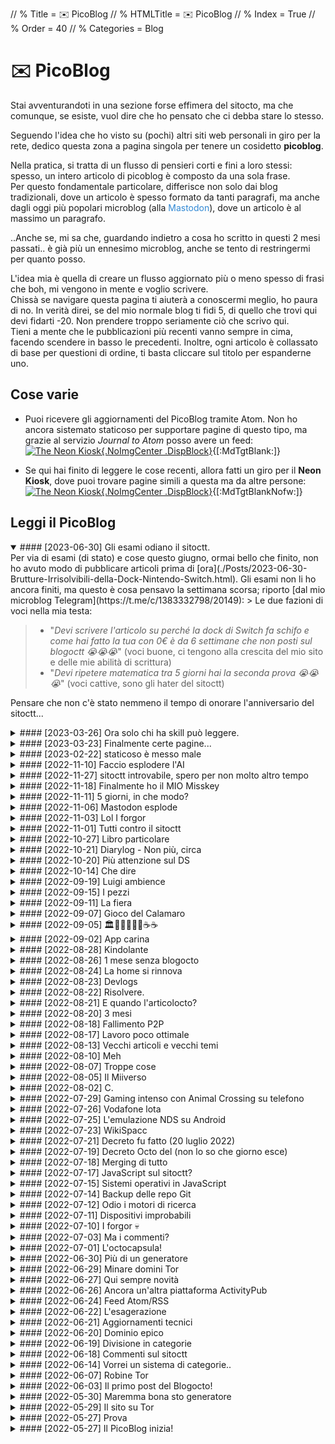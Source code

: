 // % Title = ✉️ PicoBlog
// % HTMLTitle = <span class="twa twa-envelope twa-✉️"><span>✉️</span></span> PicoBlog
// % Index = True
// % Order = 40
// % Categories = Blog

# <span class="twa twa-envelope twa-✉️"><span>✉️</span></span> PicoBlog

Stai avventurandoti in una sezione forse effimera del sitocto, ma che comunque, se esiste, vuol dire che ho pensato che ci debba stare lo stesso.

Seguendo l'idea che ho visto su (pochi) altri siti web personali in giro per la rete, dedico questa zona a pagina singola per tenere un cosidetto **picoblog**.

Nella pratica, si tratta di un flusso di pensieri corti e fini a loro stessi: spesso, un intero articolo di picoblog è composto da una sola frase.  
Per questo fondamentale particolare, differisce non solo dai blog tradizionali, dove un articolo è spesso formato da tanti paragrafi, ma anche dagli oggi più popolari microblog (alla <span style="Color:#3088d4;">Mastodon</span>), dove un articolo è al massimo un paragrafo.

..Anche se, mi sa che, guardando indietro a cosa ho scritto in questi 2 mesi passati.. è già più un ennesimo microblog, anche se tento di restringermi per quanto posso.

L'idea mia è quella di creare un flusso aggiornato più o meno spesso di frasi che boh, mi vengono in mente e voglio scrivere.  
Chissà se navigare questa pagina ti aiuterà a conoscermi meglio, ho paura di no. In verità direi, se del mio normale blog ti fidi 5, di quello che trovi qui devi fidarti -20. Non prendere troppo seriamente ciò che scrivo qui.  
Tieni a mente che le pubblicazioni più recenti vanno sempre in cima, facendo scendere in basso le precedenti. Inoltre, ogni articolo è collassato di base per questioni di ordine, ti basta cliccare sul titolo per espanderne uno.

<div markdown="1" class="BorderBoxContainer" HTMLJournal="1" JournalTitle="✉️ picoblogoctt"
JournalHeader="<p>
Questa pagina è stata automaticamente semplificata dalla versione originale, <a
href='./PicoBlog.html'>disponibile qui</a>. Considera di consultare quella per un'esperienza migliore, più comoda, con menu e link ai singoli post dentro la pagina!
</p>">

<div markdown="1" class="NoBorderBox">

## Cose varie

- Puoi ricevere gli aggiornamenti del PicoBlog tramite Atom. Non ho ancora sistemato staticoso per supportare pagine di questo tipo, ma grazie al servizio _Journal to Atom_ posso avere un feed: [![The Neon Kiosk]([staticoso:CustomPath:Assets]/Media/Buttons/Feed-88x31.png){.NoImgCenter .DispBlock}](https://journal.miso.town/atom?url=https%3A%2F%2Fsitoctt.octt.eu.org%2FPicoBlog.Journal.html){[:MdTgtBlank:]}

- Se qui hai finito di leggere le cose recenti, allora fatti un giro per il **Neon Kiosk**, dove puoi trovare pagine simili a questa ma da altre persone: [![The Neon Kiosk]([staticoso:CustomPath:Assets]/Media/Buttons/Sites/The-Neon-Kiosk-88x31.png){.NoImgCenter .DispBlock}](https://kiosk.nightfall.city){[:MdTgtBlankNofw:]}

## Leggi il PicoBlog

</div>

<details markdown="1" open><summary>
#### [2023-06-30] Gli esami odiano il sitoctt. </summary>
Per via di esami (di stato) e cose questo giugno, ormai bello che finito, non ho avuto modo di pubblicare articoli prima di [ora](./Posts/2023-06-30-Brutture-Irrisolvibili-della-Dock-Nintendo-Switch.html). Gli esami non li ho ancora finiti, ma questo è cosa pensavo la settimana scorsa; riporto [dal mio microblog Telegram](https://t.me/c/1383332798/20149):
> Le due fazioni di voci nella mia testa:

> * "_Devi scrivere l'articolo su perché la dock di Switch fa schifo e come hai fatto la tua con 0€ è da 6 settimane che non posti sul blogoctt 😭😭😭_" (voci buone, ci tengono alla crescita del mio sito e delle mie abilità di scrittura)
> * "_Devi ripetere matematica tra 5 giorni hai la seconda prova 😭😭😭_" (voci cattive, sono gli hater del sitoctt)

Pensare che non c'è stato nemmeno il tempo di onorare l'anniversario del sitoctt...
</details>

<details markdown="1"><summary>
#### [2023-03-26] Ora solo chi ha skill può leggere. </summary>
Per fare qualcosa di epico, e contemporaneamente gradito ad alcune persone ma sgraditissimo ad altre, sulla mia pagina dedicata al **campo minato** ho fatto una roba: la sezione [curiosità](./Raccolte/Gaming/Minesweeper.html#-Curiosit) è bloccata, e per poterla leggere bisogna completare una partita al giochino. Non sai giocare? Peggio per te. 🙃️. Vabbe, non totalmente:

* Man mano che si premono i quadratini, questi diventano semi-trasparenti e fanno intravedere il testo sotto.
* Il gioco sparisce se si disattiva JavaScript, e la sezione di testo non viene coperta.
* Ho incluso un easter egg che fa saltare la partita senza doverla vincere. 👀️
</details>

<details markdown="1"><summary>
#### [2023-03-23] Finalmente certe pagine... </summary>
Oggi ho finito di sistemare la grafica di alcune pagine che ho iniziato a creare ieri, [Minesweeper](./Raccolte/Gaming/Minesweeper.html) e [Nonogram](./Raccolte/Gaming/Nonogram.html). Quando avevo iniziato il sito quasi un anno fa pianificavo di fare cose di questo tipo in questo modo, ma non ho mai fatto molto fino ad ora. Vedrò di continuare così...
</details>

<details markdown="1"><summary>
#### [2023-02-22] staticoso è messo male </summary>
Ma da quanto che non scrivevo su sta pagina? Vabbe. Oggi cercavo di aggiungere una funzionalità a staticoso... non ce la posso fare, è tutto spaghetti. Ho sbagliato a programmarlo come un programma monolitico, dovevo progettarlo fin da subito come una suite di programmini indipendenti ma correlati. E ora il danno è fatto.
</details>

<details markdown="1"><summary>
#### [2022-11-10] Faccio esplodere l'AI </summary>
Dopo aver scoperto che l'anteprima di ChatGPT è per ora completamente gratuita, ho iniziato a giocarci e a fare cose su cose, dedicandoci forse anche troppo tempo 😅. Ho creato un sito per raccogliere le conversazioni che ho con l'AI, per scopi di ricerca e perché ci sono spesso situazioni che vale la pena condividere: <https://listed.to/@ChatGPT_Experiences>{[:MdTgtBlank:]}
</details>

<details markdown="1"><summary>
#### [2022-11-27] sitoctt introvabile, spero per non molto altro tempo </summary>
Ho notato che il sitoctt, anche dopo alcune mie misure che avrebbero dovuto far contenti i motori di ricerca, proprio non si trova.. e non ho alcuna idea abbastanza precisa su cosa causi il problema. Devo iniziare a integrare nel generatore una funzione per ripubblicare in automatico su Wordpress, Blogger, e roba di quel tipo, magari da lì i motori lo leggono meglio; intanto, ho iniziato a fare lo script per tradurre il sito in diverse lingue, e questo dovrebbe aiutare a diffonderlo al di fuori dell'Italia.
</details>

<details markdown="1"><summary>
#### [2022-11-18] Finalmente ho il MIO Misskey </summary>
Ci avevo provato mesi fa ad ospitare il mio server ActivityPub. Prima Friendica su Altervista.. non andava. Poi Misskey, Mastodon, e Pleroma su Switch in casa.. fallimenti, l'uno più grosso dell'altro. Poi, l'altro giorno sul Raspino ho voluto riprovarci; i problemi sono usciti eccome, ma stavolta li ho saputi risolvere nell'arco di un giorno di lavoro, e quindi adesso ho [il mio Regno del Terrore](https://miss.octt.eu.org){[:MdTgtBlank:]}! 😁  
Ho aggiunto il mio profilo alla [pagina dei contatti](./Chi-Sono.html#-I-miei-contatti) qui... e ho sistemato una roba che avevo dimenticato di cancellare praticamente da agosto: la menzione al server Matrix, che ormai non ho più. 🙄
</details>

<details markdown="1"><summary>
#### [2022-11-11] 5 giorni, in che modo? </summary>
Allora, assurdo. Il [nuovo post dei Devlogs](./Devlogs.html#-2022-11-11-Novit-estetiche-in)? Ho iniziato a scriverlo domenica sera e ho finito stasera. Perché? Non lo so, avevo altri fatti in mezzo, tra scuola e roba mia, e quindi alcuni giorni non ho proprio scritto. Che pazienza..
</details>

<details markdown="1"><summary>
#### [2022-11-06] Mastodon esplode </summary>
Da ieri, i profughi di Twitter stanno sbarcando così numerosi sul Fediverso (purtroppo, virtualmente solo su Mastodon) che un sacco di server stanno soffrendo. Il network di Masto.host è in ginocchio da oggi pomeriggio, e pare che la storia sia complessa da risolvere.
</details>

<details markdown="1"><summary>
#### [2022-11-03] Lol I forgor </summary>
Sul sito, almeno nelle zone in cui li uso come icone e non come emoticon, ho un wrapper CSS che mi fa avere emoji standardizzati e sempre coerenti (nel mio caso, Twemoji) su qualunque sistema. Mesi fa ho forkato il progetto per apportare delle migliorie personali e.. ho notato letteralmente oggi che su [Home#Crediti speciali](./index.html#-Crediti-speciali) non avevo mai aggiornato la voce <span class="twa twa-💀"><span>💀</span></span>
</details>

<details markdown="1"><summary>
#### [2022-11-01] Tutti contro il sitoctt </summary>
La scelta di botsin.space come istanza per il mio bot ActivityPub del sito non è stata troppo lungimirante, visto che pare bloccata su molte altre per spam.. rendendo il bot completamente irraggiungibile. Oltre a questo, ci sta Google che ancora da le rogne per l'indicizzazione. 😐
</details>

<details markdown="1"><summary>
#### [2022-10-27] Libro particolare </summary>
L'altro giorno ho scoperto il Codex Seraphinianus, una roba stranissima che forse mi sta per ispirare. A [questo thread su Mastodon](https://mastodon.uno/@octo/109225347482444777){[:MdTgtBlank:]} ho linkato un video ed il PDF del libro.. ma basta vedere le immagini che ogni tanto aggiungo per (non) capire di cosa si tratta.. 😁
</details>

<details markdown="1"><summary>
#### [2022-10-21] Diarylog - Non più, circa </summary>
Un mesetto fa creai una sezione "Diarylog" qui, come il PicoBlog ma per ospitare scritture più lunghe di queste; non quanto post di Blog, ma più lunghe. Perché? Non lo so, ma ho realizzato solo l'altro giorno che non ha senso ed è difficile da mantenere, e quindi da ora creo normali post nella sezione [MicroBlog](./Categories/MicroBlog.html) per avere la stessa cosa..
</details>

<details markdown="1"><summary>
#### [2022-10-20] Più attenzione sul DS </summary>
Sul [Diarylog](./Diarylog.html) 4 giorni ho detto com'è continuata la storia del DSpacc: ora ho la flashcart.. e per cosa la uso? Beh, guardando con scrupolo la libreria DS, scopro che in effetti un sacco di titoli sono giocabili con solo lo schermo inferiore! 🌝
</details>

<details markdown="1"><summary>
#### [2022-10-14] Che dire </summary>
Di nuovo inattività qui, eh? Purtroppo un po' non avevo voglia, un po' non sapevo cosa mettere di nuovo, in queste settimane passate.. Ma ora è in lavorazione un nuovo articolo di [Blog](./Categories/Blog.html), e forse avrei anche un po' di cose da scrivere sui [Devlogs](./Devlogs.html).
</details>

<details markdown="1"><summary>
#### [2022-09-19] Luigi ambience </summary>
La musichetta del casinò di Luigi, nonostante lui sia bastardo, è molto raffinata e ci sta benissimo come ambience per l'appartamento. Cliccando sulla foto sotto la si può ascoltare da YouTube.

[![Schermata del primo minigioco di Luigi in Super Mario 64 DS.]([staticoso:CustomPath:Assets]/Media/Misc/Luigi-Casino.avif)]([:YouTubeURL:]/QoydhH3xODU){[:MdTgtBlank:]}
</details>

<details markdown="1"><summary>
#### [2022-09-15] I pezzi </summary>
Un sacco di roba mi si sta distruggendo. [La mia Nintendo Switch](https://t.me/SpaccInc/882){[:MdTgtBlank:]} cade letteralmente a pezzi, [il mio mouse pezzottissimo](https://t.me/SpaccInc/888){[:MdTgtBlank:]} ha perso un tasto laterale, e che cavolo, e mannaggia!!… Oggi oggi non si è spaccato niente, ma è bene tenere gli ma occhi aperti.
</details>

<details markdown="1"><summary>
#### [2022-09-11] La fiera </summary>
Questi 4 giorni sono potuta andare, nonostante casini successi ultimamente, al FantaExpo di Salerno. Magari scriverò un po' di più di ciò nei giorni a venire. Tra questo, Splatoon 3, e programmare e creare nuove sezioni del sitoctt in alcuni tempi morti, ecco spiegato perché il PicoBlog ha dormito sti giorni.
</details>

<details markdown="1"><summary>
#### [2022-09-07] Gioco del Calamaro </summary>
Ieri sera si è diffusa in Internet, con 3 giorni di anticipo rispetto al giorno di uscita del gioco, la ROM di Splatoon 3. Fino ad ora ho giocato solo il tutorial, con calma lo proverò bene poi. Vi lascio l'hash del torrent comunque... `🎈🚢👪🐉🎩🤣👝🌭🎥🥅🌟🐅🎦📨🎦🐁🎡🚿🏦🚵🎛🤰🏛🚯👦🔙🐞🤒🎈🚒👞🌩` :)
</details>

<details markdown="1"><summary>
#### [2022-09-05] 🏛🙁🛫🏯🍌📢☕☕ </summary>
Detto in breve: cercavo un'alternativa originale a base64, per una cosa. Ho pensato a creare un mio sistema che ha a che fare con le ASCII art, però mi ci vuole un po' di lavoro e il sistema mi serve subito. Ma poi ho scoperto [Ecoji](https://github.com/keith-turner/ecoji){[:MdTgtBlank:]} 🙏
</details>

<details markdown="1"><summary>
#### [2022-09-02] App carina </summary>
[GitJournal](https://github.com/GitJournal/GitJournal){[:MdTgtBlank:]}, provata ieri qualche minuto, penso meriti. Se non usassi già Standard Notes, considereri questa app.
</details>

<details markdown="1"><summary>
#### [2022-08-28] Kindolante </summary>
Solo oggi ho scoperto che, installando [questo pacchetto](https://storage.gra.cloud.ovh.net/v1/AUTH_2ac4bfee353948ec8ea7fd1710574097/mr-public/Touch/kindle-usbnet-0.22.N-r18897.tar.xz){[:MdTgtBlank:]}, posso avere un **client** SSH aggiornato sul mio Kindle. Non potevo saperlo, non stava scritto da nessuna parte.. meglio tardi che mai però, ora dal Kindle posso fare cosine su altre macchine.
</details>

<details markdown="1"><summary>
#### [2022-08-26] 1 mese senza blogocto </summary>
Mamma mia agosto! Ha fatto andare un po' a rotoli i miei piani di scrittura, non ho mai avuto abbastanza tempo calmo e adatto per la scrittura ben fatta. Vabbè, dichiariamo finito questo ciclo lunare, è uscito [📈 il nuovo articoloctt](./Posts/2022-08-26-sitoctt-da-3-mesi-ad-oggi.html).
</details>

<details markdown="1"><summary>
#### [2022-08-24] La home si rinnova </summary>
**E non oso spoilerare oltre! Né quando, né come! 🤫️** Ma sappiate però che roba bolle in pentola.
</details>

<details markdown="1"><summary>
#### [2022-08-23] Devlogs </summary>
Per mesi sto, occasionalmente, abusando del PicoBlog come devlog per la roba che faccio. Brutta idea, visto che la scrittura qui va limitata. Quindi, ora di inaugurare la sezione [Devlogs](./Devlogs.html).
</details>

<details markdown="1"><summary>
#### [2022-08-22] Risolvere. </summary>
Il sitoctt è dalla sua creazione no-bloat ed efficiente. Eccetto per una (1) risorsa caricata: il [CSS per le emoji](https://octtspacc.gitlab.io/sitoctt-assets/twemoji-amazing.min.css){[:MdTgtBlank:]}. Spreca 400KB di traffico, non va bene, ma ho già qualche idea per risolvere.

![Schermata "Rete" degli strumenti sviluppatore di Firefox, che mostra i file più grossi caricati dalla home.]([staticoso:CustomPath:Assets]/Media/Screenshots/Firefox-Devtools-sitoctt-index.html-2022-08-22-23-56-53.avif)
</details>

<details markdown="1"><summary>
#### [2022-08-21] E quando l'articolocto? </summary>
Da cosa ho iniziato a scrivere ieri è uscita fuori na roba che non finisce più, quindi va spezzettata in diversi articoli. Il primo potrei già pubblicarlo stasera, ma meglio lasciarlo a decantare una giornata, sia mai mi vengano idee da aggiungere.
</details>

<details markdown="1"><summary>
#### [2022-08-20] 3 mesi </summary>
Solo oggi ci ho fatto caso: 3 mesi fa (meno 3 giorni) nasceva il sitocto - anzi, il postocto. Questo tempo è volato, ma se riguardo indietro c'è molto da dire; aspettatevi l'articol**octo** 🙃
</details>

<details markdown="1"><summary>
#### [2022-08-18] Fallimento P2P </summary>
Chi sul sitocto naviga con attenzione avrà forse notato che, circa una settimana fa, avevo incluso una [libreria JS non aggiornata da 4 anni](https://github.com/xuset/planktos){[:MdTgtBlank:]}, che avrebbe dovuto rendere il sito automaticamente distribuito via BitTorrent. Ecco, non c'è più: non solo non funzionava, ma non faceva più caricare il sito se attivata..
</details>

<details markdown="1"><summary>
#### [2022-08-17] Lavoro poco ottimale </summary>
È il mio stato corrente, dove vorrei avere tutta la mia roba di codice sempre perfettamente sincronizzata tra tutti i dispositivi, incluso lo Ximi. Ho chiesto consigli [qui](https://feddit.it/post/44715){[:MdTgtBlank:]} e qualcosa di buono ho già preso, vedremo in cosa andrò a finire.
</details>

<details markdown="1"><summary>
#### [2022-08-13] Vecchi articoli e vecchi temi </summary>
Vorrei iniziare ad importare articoli dal mio vecchio blog, perché lì non sono ben preservati. Il primo che già ripropongo è l'ultimo pubblicato lì: [Gli inaspettati vantaggi della chiavetta Linux](./Posts/Archive/2022-05-07-Gli-Inaspettati-Vantaggi-della-Chiavetta-Linux.html). Si, con (quasi) la stessa veste grafica che avevo sul vecchio blog, anziché con quella del resto del sitocto; con staticoso posso questo ed altro.
</details>

<details markdown="1"><summary>
#### [2022-08-10] Meh </summary>
Da ormai 2 giorni sono fuori casa, per una vacanza che non è tipo una vacanza. Bello il posto, ho fatto delle foto che penso poi pubblicherò, tra cui alcune di spacc (!), ma ci sono rogne e boh, mi sto più che scocciando.. vediamo come continua, va...
</details>

<details markdown="1"><summary>
#### [2022-08-07] Troppe cose </summary>
Che ho fatto tra ieri e oggi? R su Miiverse, poi ho iniziato a programmare una [libreria C](https://gitlab.com/octospacc/LibMultiSpacc){[:MdTgtBlank:]}, e poi ho fallito a tentare di [ospitare un server](https://mastodon.uno/@octo/108783055408081922){[:MdTgtBlank:]} prima Misskey, poi Pleroma (piè aroma), e poi Mastodon.
</details>

<details markdown="1"><summary>
#### [2022-08-05] Il Miiverso </summary>
Un [video YT](https://yewtu.be/watch?v=JjQDik3yNhA){[:MdTgtBlank:]} ha fatto tornare Miiverse alla mia memoria, social network di Nintendo che fu chiuso. Poi mi viene in mente che la community tentò di ricrearlo e.. scopro che il progetto [rverse](https://libredd.it/r/3dshacks/comments/l4klae/miiverse_patch_to_make_it_work_again_rverse/gmyx2e4/?context=3){[:MdTgtBlank:]} è in vita. E funziona! Ho di nuovo Miiverse!
</details>

<details markdown="1"><summary>
#### [2022-08-02] C. </summary>
Una sola lettera, ma quante rogne. Dall'altro giorno sto provando a scrivere [questo giochino](https://gitlab.com/octospacc/BloccSpacc){[:MdTgtBlank:]}, non dico il perché o perché ho scelto C qui, altrimenti fo il papiro.
</details>

<details markdown="1"><summary>
#### [2022-07-29] Gaming intenso con Animal Crossing su telefono </summary>
Eh, parliamo proprio di uno di quei giochi difficili, da qualche giorno l'ho voluto riprendere in mano. Meno male che grazie agli [emulatori](./Posts/2022-07-27-0000-Emulazione-NDS-Google-Play-e-una-Storia-Oscura.html) posso vivere l'intenso ovunque, anche quando ho solo il telefono con me.
</details>

<details markdown="1"><summary>
#### [2022-07-26] Vodafone lota </summary>
Oggi, a casaccio, è saltata la linea Internet di casa per tipo 40 minuti buoni, Vodafone lota,.,.,
</details>

<details markdown="1"><summary>
#### [2022-07-25] L'emulazione NDS su Android </summary>
Nel 2022, è ancora un vero casino. E ci sono dei lati oscuri. Approfondirò bene nel prossimo post del blogoctt, che è già in scrittura.
</details>

<details markdown="1"><summary>
#### [2022-07-23] WikiSpacc </summary>
Mi rendo conto solo ora che su questo sito non ho mai detto che sono la Dea dello Spacc. Abbastanza grave. Lo spacc in generale, comunque, è menzionato da qualche parte.. e se non sapete cosa sia, adesso posso semplicemente dire: ho creato una wiki riguardo l'argomento e tutto ciò che ci sta attorno. Ancora è da riempire bene, ma c'è già qualcosa. Su, andate a leggere [WikiSpacc.miraheze.org/wiki/Spacc](https://wikispacc.miraheze.org/wiki/Spacc){[:MdTgtBlank:]} :)
</details>

<details markdown="1"><summary>
#### [2022-07-21] Decreto fu fatto (20 luglio 2022) </summary>
Avevo detto l'altro ieri del Decretocto, ieri l'ho finito e rilasciato. Purtroppo il documento ha qualche problemino di branding: la Repubblica dello Spacc e lo statocto non hanno ancora un logo ufficiale, per ora abbiamo quindi usato un fork di quello della Republica Italiana. Secondo i termini del decreto, che invito a leggere accedendo al file PDF [qui]([staticoso:CustomPath:Assets]/Files/Decreto-20-luglio-2022.pdf){[:MdTgtBlank:]}, sto già riempiendo gli [Archivi MicroBlog](./Categories/MicroBlog.html).
</details>

<details markdown="1"><summary>
#### [2022-07-19] Decreto Octo del (non lo so che giorno esce) </summary>
Oggi ho iniziato a scrivere il nuovo Decreto Octo, che uscirà quando lo finisco, eeeeh ohh, è il primo DPCM che scrivo in vita mia, è difficile. Il decreto farà chiarezza su alcuni dubbi riguardanti la nuova raccolta "MicroBlog" del sito - e non posso dire altro, c'è il Segreto di Stato.
</details>

<details markdown="1"><summary>
#### [2022-07-18] Merging di tutto </summary>
Ora che ho (credo) sistemato tutto a dovere, e la funzione di posting su Mastodon di staticoso non dovrebbe fare spam inutile per roba vecchia, posso pensare a copincollare diversi miei vecchi contenuti, dalle più disparate fonti, qui al sitocto.
</details>

<details markdown="1"><summary>
#### [2022-07-17] JavaScript sul sitoctt? </summary>
Ehh, mi sa che devo iniziare a metterlo. Sempre in modo intelligente e che non intacca la funzionalità del sito per chi non può attivarlo, ovvio: con una libreria aggiungerò la compatibilità alle immagini AVIF per browser vecchi, con un'altra renderò praticamente il sito disponibile su BitTorrent 👀️
</details>

<details markdown="1"><summary>
#### [2022-07-15] Sistemi operativi in JavaScript </summary>
Quando il JS è usato bene, ossia quando è usato per fare vere app interattive e non per siti che potrebbero benissimo essere statici, sono la prima ad essere entusiasta di tale tecnologia. E dall'altro ieri mi sono ricordata di [daedalOS](https://github.com/DustinBrett/daedalOS){[:MdTgtBlank:]}, a cui ho aperto un ticket ieri e fatto una pull request oggi!
</details>

<details markdown="1"><summary>
#### [2022-07-14] Backup delle repo Git </summary>
È una cosa che dovrei fare, ho tante repo di mesi fa che sono ospitate sui server di un solo provider, e la cosa non va bene. Su come affronto l'argomento backup io dovrei scrivere un articolo lungo prima o poi. Fortunatamente, tutto ciò che tocca il sitoctt è stato messo (pubblico) su 3 server diversi dall'inizio ✨️
</details>

<details markdown="1"><summary>
#### [2022-07-12] Odio i motori di ricerca </summary>
Ma quanto devo aspettare per vedermi il sitocto indicizzato? Cosa devo fare? Oggi ho aggiunto il mio dominio alla Google Search Console, e ho anche implementato un primo supporto alla generazione di sitemap in staticoso.. speriamo di risolvere subito 😵‍💫️
</details>

<details markdown="1"><summary>
#### [2022-07-11] Dispositivi improbabili </summary>
Ho preso un Kindle da poco meno di una settimana. Ovviamente, l'ho hackerato seduta stante. [L'ho detto su Mastodon](https://mastodon.uno/@octo/108600089579737212){[:MdTgtBlank:]}, ma farò un post approfondito qui prima o poi. Comunque, questo tablettino si aggiunge alla lista di dispositivi strani su cui vorrei assicurarmi che il sitocto funge 😶‍🌫️️
</details>

<details markdown="1"><summary>
#### [2022-07-10] I forgor 💀 </summary>
Apparentemente, per una settimana sana ho dimenticato che il mio PicoBlog esiste! Shit happens. Vabbe, che fare quindi? Non molto, temo, MA, ora accetto donazioni: [💰 Donazioni](./Donazioni.html). Mi sa che se inizio a riceverne qualcuna, inizierò a dimenticarmi meno di aggiornare il sito in generale, lmao xd
</details>

<details markdown="1"><summary>
#### [2022-07-03] Ma i commenti? </summary>
Eh eh, ops. La [repo](https://gitlab.com/octtspacc/PlainDiscuss){[:MdTgtBlank:]} non ha nuovi commit da settimane, morta. Che palle. Però, con l'integrazione ActivityPub che il sito ora ha da 2 giorni, c'è già una sorta di sistema di commenti per ogni singolo post del blogocto.. quindi il mio lavoro è finito?
</details>

<details markdown="1"><summary>
#### [2022-07-01] L'octocapsula! </summary>
E da oggi anche l'octocapsula, ossia la mia capsula Gemini, esiste sull'Internette. Per ora, lì ci trovate soltanto una conversione 1:1 del sitoctt, ma, se volete sapere oltre, vi rimando come al solito a [Home # Disponibilità del sito](./index.html#-Disponibilit-del-sito).
</details>

<details markdown="1"><summary>
#### [2022-06-30] Più di un generatore </summary>
Ormai, questo è ciò che staticoso sta diventando, contrariamente alle mie stesse aspettative. Giusto adesso ho iniziato ad implementare 2 cose stravaganti: generazione di Gemtext (aspettatevi il sitoctt su Gemini..), e pubblicazione dei nuovi post su ActivityPub (Mastodon).
</details>

<details markdown="1"><summary>
#### [2022-06-29] Minare domini Tor </summary>
È esattamente quello che ho fatto! In che senso? È banalmente ciò che si fa con un programma come [mkp224o](https://github.com/cathugger/mkp224o){[:MdTgtBlank:]}, se si vuole ottenere un indirizzo contenente caratteri particolari. Il nuovo indirizzo, che inizia (questa la particolarità) con "<span style="Color:#59316b;">sitoctt</span>", è linkato su [Home # Disponibilità del sito](./index.html#-Disponibilit-del-sito).
</details>

<details markdown="1"><summary>
#### [2022-06-27] Qui sempre novità </summary>
Ora ho una pagina [Raccolta Siti Internet](./Raccolte/Internet/Raccolta-Siti-Internet.html) dove linko ad altri siti carini, ho creato un PNG 88x31 che identifica il mio sito e che, chiunque vuole, può usare per linkarlo.. beh dai, pian piano si sta riempiendo anche meglio di un semplice blog :D
</details>

<details markdown="1"><summary>
#### [2022-06-26] Ancora un'altra piattaforma ActivityPub </summary>
Eh già, ce n'è già una nuova in beta da praticamente ieri. Che il suo archetipo sia Mastodon, lo si vede subito, ma [Bonfire](https://bonfirenetworks.org){[:MdTgtBlank:]} promette una filosofia diversa (?) e.. agli sviluppatori frega qualcosa del miglioramento progressivo, e gran parte della app già funziona senza JS! Già questo è abbastanza per farmi gioire.
</details>

<details markdown="1"><summary>
#### [2022-06-24] Feed Atom/RSS </summary>
Finalmente staticoso integra la generazione di feed Atom/RSS! Se funziona tutto, scriverò le informazioni su [Home # Feed e notifiche](./index.html#-Feed-e-notifiche), ma i metadati sono già presenti nell'HTML, quindi usando un browser che ancora integra un aggregatore di feed, come SeaMonkey, dovrebbe apparire un'icona per iscriversi.
</details>

<details markdown="1"><summary>
#### [2022-06-22] L'esagerazione </summary>
Mi è venuta voglia di esagerare e implementare un contatore delle visite sul sito. Per fortuna, ho trovato il servizio gratuito già pronto di [contatoreaccessi.com](https://contatoreaccessi.com){[:MdTgtBlank:]}, che funziona caricando assolutamente **zero JavaScript**, anche se conta anche i refresh, non le visite uniche.. vabbe.
</details>

<details markdown="1"><summary>
#### [2022-06-21] Aggiornamenti tecnici </summary>
Tra ieri e stamattina ho lavorato abbastanza al generatore, per sistemare problemini e aggiungere funzioni, e ho aggiunto qualche miglioramento al CSS del sito. Comunque questo PicoBlog è ormai solo un devlog, un po' un peccato, ma non so cos'altro scrivere di molto corto.. 😅
</details>

<details markdown="1"><summary>
#### [2022-06-20] Dominio epico </summary>
Dopo un mesetto, eu.org mi ha dato il dominio che ho chiesto.. a breve il sitocto sarà navigabile da [sitoctt.octt.eu.org](https://sitoctt.octt.eu.org)! Tecnicamente già raggiungibile, ma devo sistemare dei problemi del generatore, se voglio il dominio attuale non si rompa..
</details>

<details markdown="1"><summary>
#### [2022-06-19] Divisione in categorie </summary>
Alla fine credo di aver realizzato qualcosa come lo volevo. Adesso nella barra di navigazione del sito c'è una sezione "Raccolte", che altro non è che una lista di categorie semiautomatica. 
</details>

<details markdown="1"><summary>
#### [2022-06-18] Commenti sul sitoctt </summary>
È da qualche giorno che sto lavorando quasi ininterrottamente ad un mio sistema di commenti da abilitare per il sito. Non è ancora finito e non so quando lo finirò (e se lo finirò.. speriamo non butto via tutto per la noia).
</details>

<details markdown="1"><summary>
#### [2022-06-14] Vorrei un sistema di categorie.. </summary>
..che non so bene neanche io come lo voglio. A parte la categorizzazione dei post del Blogocto in temi, vorrei che nelle pagine di raccolta per temi uscissero anche pagine che non sono propriamente post, ma ho paura che si crei disordine. Ci penserò su a lungo..
</details>

<details markdown="1"><summary>
#### [2022-06-07] Robine Tor </summary>
Visto che Tor Browser all'impostazione di protezione massima, impostata da molta gente che lo usa, rompe alcune componenti CSS (non c'è JS) del mio sito.. ho aggiornato il generatore per supportare l'aggiunta di una sezione header su tutte le pagine, al momento di build del sito. Lì ho messo info riguardo al problema.
</details>

<details markdown="1"><summary>
#### [2022-06-03] Il primo post del Blogocto! </summary>
L'ho iniziato a scrivere 3 giorni fa, poi tra una cosa e l'altra ho avuto modo di finire solo oggi la scrittura, sia dell'articolo in questione, che del codice del mio generatore che gestisce i post stile-blog (su cui ho ancora sistemazioni da fare). Andate a vederlo [qui](./Categories/Blog.html)!
</details>

<details markdown="1"><summary>
#### [2022-05-30] Maremma bona sto generatore </summary>
Sviluppare questo generatore di siti si sta rivelando un'esperienza mistica, in positivo e in negativo. Non so neanche come descrivere il tutto, è assurdo.
</details>

<details markdown="1"><summary>
#### [2022-05-29] Il sito su Tor </summary>
Finalmente, ho messo in piedi anche un mirror <span style="Color:#59316b;">Tor</span> del sitocto! Lo trovate linkato su [Home # Disponibilità del sito](./index.html#-Disponibilit-del-sito). Ora è tutto più sicuro e privato.
</details>

<details markdown="1"><summary>
#### [2022-05-27] Prova </summary>
Questo articolo è solo una prova, forse verrà cancellato.
</details>

<details markdown="1"><summary>
#### [2022-05-27] Il PicoBlog inizia! </summary>
A cosa serve questo post? A farmi vedere l'effetto iniziale ed eventualmente sistemare del CSS..
</details>

</div>
